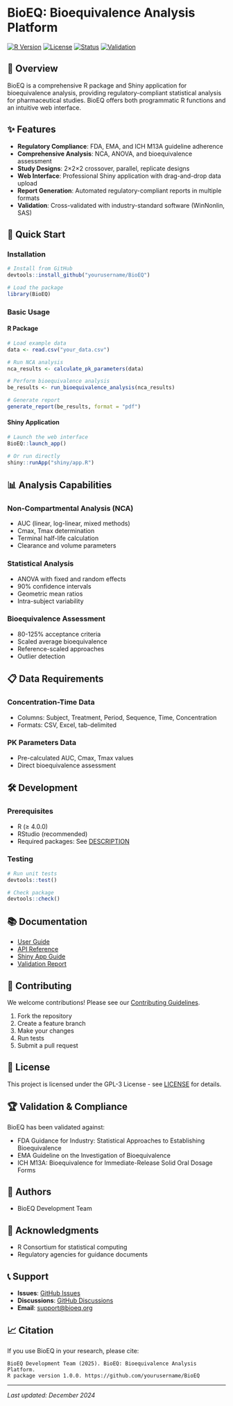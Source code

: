 # BioEQ: Bioequivalence Analysis Platform

[![R Version](https://img.shields.io/badge/R-%3E%3D%204.0.0-blue.svg)](https://cran.r-project.org/)
[![License](https://img.shields.io/badge/License-GPL--3-green.svg)](LICENSE)
[![Status](https://img.shields.io/badge/Status-Production%20Ready-brightgreen.svg)]()
[![Validation](https://img.shields.io/badge/Validation-FDA%20Compliant-success.svg)]()

## 🎯 Overview

BioEQ is a comprehensive R package and Shiny application for bioequivalence analysis, providing regulatory-compliant statistical analysis for pharmaceutical studies. BioEQ offers both programmatic R functions and an intuitive web interface.

## ✨ Features

- **Regulatory Compliance**: FDA, EMA, and ICH M13A guideline adherence
- **Comprehensive Analysis**: NCA, ANOVA, and bioequivalence assessment
- **Study Designs**: 2×2×2 crossover, parallel, replicate designs
- **Web Interface**: Professional Shiny application with drag-and-drop data upload
- **Report Generation**: Automated regulatory-compliant reports in multiple formats
- **Validation**: Cross-validated with industry-standard software (WinNonlin, SAS)

## 🚀 Quick Start

### Installation

```r
# Install from GitHub
devtools::install_github("yourusername/BioEQ")

# Load the package
library(BioEQ)
```

### Basic Usage

#### R Package
```r
# Load example data
data <- read.csv("your_data.csv")

# Run NCA analysis
nca_results <- calculate_pk_parameters(data)

# Perform bioequivalence analysis
be_results <- run_bioequivalence_analysis(nca_results)

# Generate report
generate_report(be_results, format = "pdf")
```

#### Shiny Application
```r
# Launch the web interface
BioEQ::launch_app()

# Or run directly
shiny::runApp("shiny/app.R")
```

## 📊 Analysis Capabilities

### Non-Compartmental Analysis (NCA)
- AUC (linear, log-linear, mixed methods)
- Cmax, Tmax determination
- Terminal half-life calculation
- Clearance and volume parameters

### Statistical Analysis
- ANOVA with fixed and random effects
- 90% confidence intervals
- Geometric mean ratios
- Intra-subject variability

### Bioequivalence Assessment
- 80-125% acceptance criteria
- Scaled average bioequivalence
- Reference-scaled approaches
- Outlier detection

## 📋 Data Requirements

### Concentration-Time Data
- Columns: Subject, Treatment, Period, Sequence, Time, Concentration
- Formats: CSV, Excel, tab-delimited

### PK Parameters Data
- Pre-calculated AUC, Cmax, Tmax values
- Direct bioequivalence assessment

## 🛠️ Development

### Prerequisites
- R (≥ 4.0.0)
- RStudio (recommended)
- Required packages: See [DESCRIPTION](DESCRIPTION)

### Testing
```r
# Run unit tests
devtools::test()

# Check package
devtools::check()
```

## 📚 Documentation

- [User Guide](docs/user_guide.md)
- [API Reference](https://yourusername.github.io/BioEQ/)
- [Shiny App Guide](shiny/README.md)
- [Validation Report](VALIDATION_REPORT.md)

## 🤝 Contributing

We welcome contributions! Please see our [Contributing Guidelines](CONTRIBUTING.md).

1. Fork the repository
2. Create a feature branch
3. Make your changes
4. Run tests
5. Submit a pull request

## 📄 License

This project is licensed under the GPL-3 License - see [LICENSE](LICENSE) for details.

## 🏆 Validation & Compliance

BioEQ has been validated against:
- FDA Guidance for Industry: Statistical Approaches to Establishing Bioequivalence
- EMA Guideline on the Investigation of Bioequivalence
- ICH M13A: Bioequivalence for Immediate-Release Solid Oral Dosage Forms

## 👥 Authors

- BioEQ Development Team

## 🙏 Acknowledgments

- R Consortium for statistical computing
- Regulatory agencies for guidance documents

## 📞 Support

- **Issues**: [GitHub Issues](https://github.com/yourusername/BioEQ/issues)
- **Discussions**: [GitHub Discussions](https://github.com/yourusername/BioEQ/discussions)
- **Email**: support@bioeq.org

## 📈 Citation

If you use BioEQ in your research, please cite:

```
BioEQ Development Team (2025). BioEQ: Bioequivalence Analysis Platform. 
R package version 1.0.0. https://github.com/yourusername/BioEQ
```

---
*Last updated: December 2024*